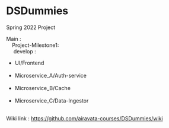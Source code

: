# DSDummies
Spring 2022 Project
<br>

Main : 
<br>
	&nbsp; &nbsp; Project-Milestone1:
        <br>
			&nbsp;&nbsp; &nbsp; develop :
                         <br>
			 <ul>
				<li>UI/Frontend</li>
                                 <br>
				<li>Microservice_A/Auth-service</li>
                                 <br>
				<li>Microservice_B/Cache</li>
                                 <br>
				<li>Microservice_C/Data-Ingestor</li>
			</ul>

<br > Wiki link : https://github.com/airavata-courses/DSDummies/wiki </br>
